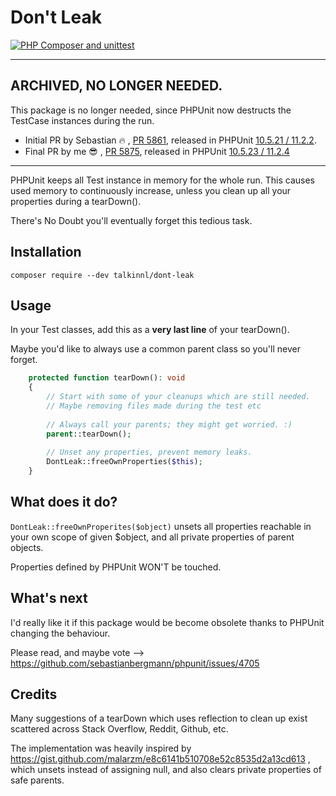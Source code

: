 # Don't Leak

[![PHP Composer and unittest](https://github.com/talkinnl/dont-leak/actions/workflows/php.yml/badge.svg)](https://github.com/talkinnl/dont-leak/actions/workflows/php.yml)

----

## ARCHIVED, NO LONGER NEEDED.

This package is no longer needed, since PHPUnit now destructs the TestCase instances during the run.

- Initial PR by Sebastian :fire: , [PR 5861](https://github.com/sebastianbergmann/phpunit/pull/5861), released in PHPUnit [10.5.21 / 11.2.2](https://github.com/sebastianbergmann/phpunit/releases/tag/10.5.21).
- Final PR by me :sunglasses: , [PR 5875](https://github.com/sebastianbergmann/phpunit/pull/5875#issuecomment-2179933860), released in PHPUnit [10.5.23 / 11.2.4](https://github.com/sebastianbergmann/phpunit/releases/tag/10.5.23)

----

PHPUnit keeps all Test instance in memory for the whole run.
This causes used memory to continuously increase, unless you clean up all your properties during a tearDown().

There's No Doubt you'll eventually forget this tedious task.

## Installation

```shell
composer require --dev talkinnl/dont-leak
```

## Usage

In your Test classes, add this as a **very last line** of your tearDown().

Maybe you'd like to always use a common parent class so you'll never forget.
```php
    protected function tearDown(): void
    {
        // Start with some of your cleanups which are still needed.
        // Maybe removing files made during the test etc
        
        // Always call your parents; they might get worried. :)
        parent::tearDown();
        
        // Unset any properties, prevent memory leaks.
        DontLeak::freeOwnProperties($this);
    }
```

## What does it do?

`DontLeak::freeOwnProperites($object)` unsets all properties reachable in your own scope of given $object, and all private properties of parent objects. 

Properties defined by PHPUnit WON'T be touched.

## What's next

I'd really like it if this package would be become obsolete thanks to PHPUnit changing the behaviour.

Please read, and maybe vote --> 
https://github.com/sebastianbergmann/phpunit/issues/4705

## Credits

Many suggestions of a tearDown which uses reflection to clean up exist scattered across Stack Overflow, Reddit, Github, etc.

The implementation was heavily inspired by https://gist.github.com/malarzm/e8c6141b510708e52c8535d2a13cd613 , which unsets instead of assigning null, and also clears private properties of safe parents.
